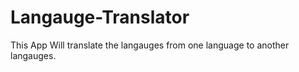 # Langauge-Translator
This App Will translate the langauges from one language to another langauges.
